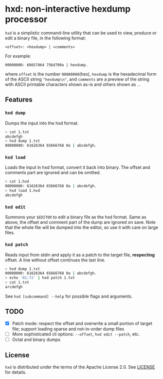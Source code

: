 # hxd: non-interactive hexdump processor

`hxd` is a simplistic command-line utility that can be used to view, produce or
edit a binary file, in the following format:
```
<offset>: <hexdump> | <comments>
```

For example:
```
00000000: 68657864 756d700a | hexdump.
```
where `offset` is the number `00000000`(hex), `hexdump` is the hexadecimal form
of the ASCII string `"hexdump\n"`, and `comments` are a preview of the string
with ASCII printable characters shown as-is and others shown as `.`.

## Features

### `hxd dump`

Dumps the input into the hxd format.

```sh
> cat 1.txt
abcdefgh
> hxd dump 1.txt
00000000: 61626364 65666768 0a | abcdefgh.
```

### `hxd load`
Loads the input in hxd format, convert it back into binary. The offset and
comments part are ignored and can be omitted.

```sh
> cat 1.hxd
00000000: 61626364 65666768 0a | abcdefgh.
> hxd load 1.hxd
abcdefgh
```

### `hxd edit`
Summons your `$EDITOR` to edit a binary file as the hxd format. Same as above,
the offset and comment part of the dump are ignored on save. Note that the
whole file will be dumped into the editor, so use it with care on large files.

### `hxd patch`
Reads input from stdin and apply it as a patch to the target file,
**respecting** offset. A line without offset continues the last line.

```sh
> hxd dump 1.txt
00000000: 61626364 65666768 0a | abcdefgh.
> echo '01:72' | hxd patch 1.txt
> cat 1.txt
arcdefgh
```

See `hxd [subcommand] --help` for possible flags and arguments.

## TODO

- [x] Patch mode: respect the offset and overwrite a small portion of target
  file; support loading sparse and not-in-order dump files
- [ ] More sophisticated cli options: `--offset`, `hxd edit --patch`, etc.
- [ ] Octal and binary dumps

## License

`hxd` is distributed under the terms of the Apache License 2.0. See
[LICENSE](LICENSE) for details.
